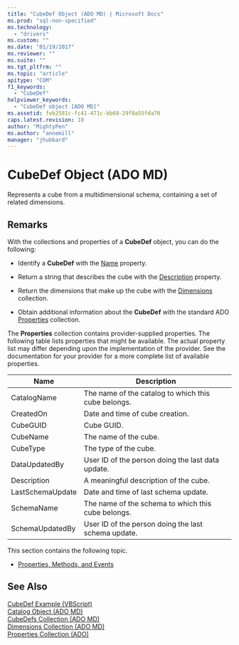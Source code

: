 ```yaml
---
title: "CubeDef Object (ADO MD) | Microsoft Docs"
ms.prod: "sql-non-specified"
ms.technology:
  - "drivers"
ms.custom: ""
ms.date: "01/19/2017"
ms.reviewer: ""
ms.suite: ""
ms.tgt_pltfrm: ""
ms.topic: "article"
apitype: "COM"
f1_keywords: 
  - "CubeDef"
helpviewer_keywords: 
  - "CubeDef object [ADO MD]"
ms.assetid: feb2581c-fc41-471c-bb69-29f8a55fda70
caps.latest.revision: 10
author: "MightyPen"
ms.author: "annemill"
manager: "jhubbard"
---
```

# CubeDef Object (ADO MD)
Represents a cube from a multidimensional schema, containing a set of related dimensions.  
  
## Remarks  
 With the collections and properties of a **CubeDef** object, you can do the following:  
  
-   Identify a **CubeDef** with the [Name](../../../ado/reference/ado-md-api/name-property-ado-md.md) property.  
  
-   Return a string that describes the cube with the [Description](../../../ado/reference/ado-md-api/description-property-ado-md.md) property.  
  
-   Return the dimensions that make up the cube with the [Dimensions](../../../ado/reference/ado-md-api/dimensions-collection-ado-md.md) collection.  
  
-   Obtain additional information about the **CubeDef** with the standard ADO [Properties](../../../ado/reference/ado-api/properties-collection-ado.md) collection.  
  
 The **Properties** collection contains provider-supplied properties. The following table lists properties that might be available. The actual property list may differ depending upon the implementation of the provider. See the documentation for your provider for a more complete list of available properties.  
  
|Name|Description|  
|----------|-----------------|  
|CatalogName|The name of the catalog to which this cube belongs.|  
|CreatedOn|Date and time of cube creation.|  
|CubeGUID|Cube GUID.|  
|CubeName|The name of the cube.|  
|CubeType|The type of the cube.|  
|DataUpdatedBy|User ID of the person doing the last data update.|  
|Description|A meaningful description of the cube.|  
|LastSchemaUpdate|Date and time of last schema update.|  
|SchemaName|The name of the schema to which this cube belongs.|  
|SchemaUpdatedBy|User ID of the person doing the last schema update.|  
  
 This section contains the following topic.  
  
-   [Properties, Methods, and Events](../../../ado/reference/ado-md-api/cubedef-object-properties-methods-and-events.md)  
  
## See Also  
 [CubeDef Example (VBScript)](../../../ado/reference/ado-md-api/cubedef-example-vbscript.md)   
 [Catalog Object (ADO MD)](../../../ado/reference/ado-md-api/catalog-object-ado-md.md)   
 [CubeDefs Collection (ADO MD)](../../../ado/reference/ado-md-api/cubedefs-collection-ado-md.md)   
 [Dimensions Collection (ADO MD)](../../../ado/reference/ado-md-api/dimensions-collection-ado-md.md)   
 [Properties Collection (ADO)](../../../ado/reference/ado-api/properties-collection-ado.md)